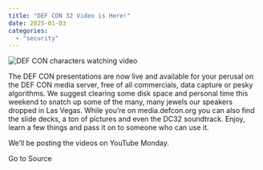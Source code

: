 ```yaml
---
title: "DEF CON 32 Video is Here!"
date: 2025-01-03
categories: 
  - "security"
---
```


![DEF CON characters watching video](https://defcon.org/images/defcon-32/post-images/videos-live.webp)  

The DEF CON presentations are now live and available for your perusal on the DEF CON media server, free of all commercials, data capture or pesky algorithms. We suggest clearing some disk space and personal time this weekend to snatch up some of the many, many jewels our speakers dropped in Las Vegas. While you’re on media.defcon.org you can also find the slide decks, a ton of pictures and even the DC32 soundtrack. Enjoy, learn a few things and pass it on to someone who can use it.  
  

We’ll be posting the videos on YouTube Monday.

Go to Source
